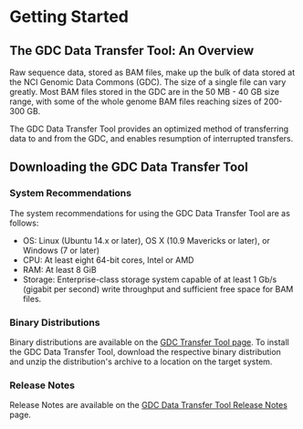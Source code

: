 # Getting Started

## The GDC Data Transfer Tool: An Overview

Raw sequence data, stored as BAM files, make up the bulk of data stored at the NCI Genomic Data Commons (GDC). The size of a single file can vary greatly. Most BAM files stored in the GDC are in the 50 MB - 40 GB size range, with some of the whole genome BAM files reaching sizes of 200-300 GB.

The GDC Data Transfer Tool provides an optimized method of transferring data to and from the GDC, and enables resumption of interrupted transfers.

## Downloading the GDC Data Transfer Tool

### System Recommendations

The system recommendations for using the GDC Data Transfer Tool&nbsp;are as follows:

* OS: Linux (Ubuntu 14.x or later), OS X (10.9 Mavericks or later), or Windows (7 or later)
* CPU: At least eight 64-bit cores, Intel or AMD
* RAM: At least 8 GiB
* Storage: Enterprise-class storage system capable of at least 1 Gb/s (gigabit per second) write throughput and sufficient free space for BAM files.

### Binary Distributions

Binary distributions are available on the [GDC Transfer Tool page](https://gdc.nci.nih.gov/access-data/gdc-data-transfer-tool). To install the GDC Data Transfer Tool, download the respective binary distribution and unzip the distribution&#39;s archive to a location on the target system.

### Release Notes

Release Notes are available on the [GDC Data Transfer Tool Release Notes](../../Data_Transfer_Tool/Release_Notes/DTT_Release_Notes.md) page.
